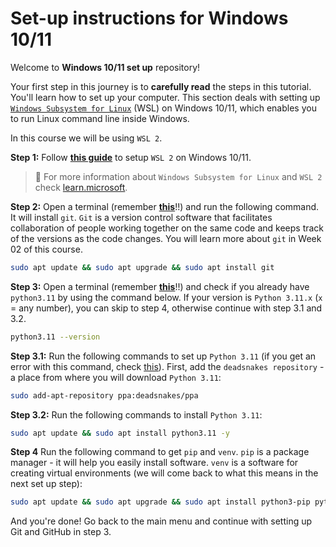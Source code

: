 # Set-up instructions for Windows 10/11

Welcome to **Windows 10/11 set up** repository!

Your first step in this journey is to **carefully read** the steps in this tutorial. You'll learn how to set up your computer. This section deals with setting up [`Windows Subsystem for Linux`](https://learn.microsoft.com/en-us/windows/wsl/about) (WSL) on Windows 10/11, which enables you to run Linux command line inside Windows.

In this course we will be using `WSL 2`.

**Step 1:** Follow **[this guide](guides/Windows_Subsystem_for_Linux_Installation_Guide_for_Windows_10.md)** to setup `WSL 2` on Windows 10/11.

> 📝 For more information about `Windows Subsystem for Linux` and `WSL 2` check [learn.microsoft](https://learn.microsoft.com/en-us/windows/wsl/about).

**Step 2:** Open a terminal (remember **[this](guides/Windows_Subsystem_for_Linux_Installation_Guide_for_Windows_10.md#Opening-the-WSL-terminal)**!!) and run the following command. It will install `git`. `Git` is a version control software that facilitates collaboration of people working together on the same code and keeps track of the versions as the code changes. You will learn more about `git` in Week 02 of this course.

```bash
sudo apt update && sudo apt upgrade && sudo apt install git
```

**Step 3:** Open a terminal (remember **[this](guides/Windows_Subsystem_for_Linux_Installation_Guide_for_Windows_10.md#Opening-the-WSL-terminal)**!!) and check if you already have `python3.11` by using the command below. If your version is `Python 3.11.x` (`x` = any number), you can skip to step 4, otherwise continue with step 3.1 and 3.2.

```bash
python3.11 --version
```

**Step 3.1:** Run the following commands to set up `Python 3.11` (if you get an error with this command, check [this](troubleshooting.md/#6-when-setting-up-python-38-i-get-an-error)). First, add the `deadsnakes repository` - a place from where you will download `Python 3.11`:

```bash
sudo add-apt-repository ppa:deadsnakes/ppa
```

**Step 3.2:** Run the following commands to install `Python 3.11`:

```bash
sudo apt update && sudo apt install python3.11 -y
```

**Step 4** Run the following command to get `pip` and `venv`. `pip` is a package manager - it will help you easily install software. `venv` is a software for creating virtual environments (we will come back to what this means in the next set up step):

```bash
sudo apt update && sudo apt upgrade && sudo apt install python3-pip python3.11-venv -y
```

And you're done! Go back to the main menu and continue with setting up Git and GitHub in step 3.
